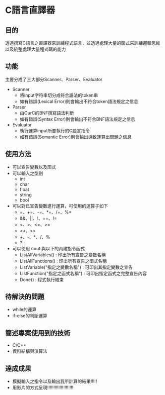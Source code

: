 # C語言直譯器

## 目的
透過撰寫C語言之直譯器來訓練程式語言，並透過處理大量的函式來訓練邏輯思維以及統整處理大量程式碼的能力

## 功能
主要分成了三大部分Scanner、Parser、Evaluator
* Scanner
  * 將input字符串切分成符合語法的token串
  * 如有錯誤(Lexical Error)則會輸出不符合token語法規定之信息
* Parser
  * 由OurC的BNF撰寫語法判斷
  * 如有錯誤(Syntax Error)則會輸出不符合BNF語法規定之信息
* Evaluator
  * 執行運算input所要執行的C語言指令
  * 如有錯誤(Semantic Error)則會輸出導致運算出問題之信息

## 使用方法
* 可以宣告變數以及函式
* 可以輸入之型別
  * int
  * char
  * float
  * string
  * bool
* 可以對已宣告變數進行運算，可使用的運算子如下
  * =、+=、-=、*=、/=、%=
  * &&、||、!、==、!=
  * <、>、<=、>=
  * <<、>>
  * +、-、*、/、%
  * ? :
* 可以使用 cout 與以下的內建指令函式
  * ListAllVariables() : 印出所有宣告之變數名稱
  * ListAllFunctions() : 印出所有宣告之函式名稱
  * ListVariable("指定之變數名稱") : 可印出其指定變數之宣告
  * ListFunction("指定之函式名稱") : 可印出指定函式之完整宣告內容
  * Done() : 程式執行結束

## 待解決的問題
* while的運算
* if-else的判斷運算

## 簡述專案使用到的技術
* C/C++
* 資料結構與演算法

## 達成成果
* 模擬輸入之指令以及輸出我所計算的結果!!!!!
* 用影片的方式呈現!!!!!!!!!!!!!!!!!!!!!












